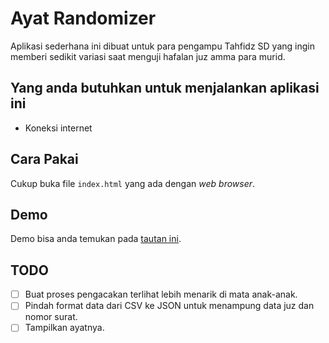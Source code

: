# Ayat Randomizer

Aplikasi sederhana ini dibuat untuk para pengampu Tahfidz SD yang ingin memberi sedikit variasi saat menguji hafalan juz amma para murid.

## Yang anda butuhkan untuk menjalankan aplikasi ini
- Koneksi internet

## Cara Pakai
Cukup buka file `index.html` yang ada dengan _web browser_.

## Demo
Demo bisa anda temukan pada [tautan ini](http://atmorojo.gitlab.io/surahrandomizer/).

## TODO
- [ ] Buat proses pengacakan terlihat lebih menarik di mata anak-anak.
- [ ] Pindah format data dari CSV ke JSON untuk menampung data juz dan nomor surat.
- [ ] Tampilkan ayatnya.
